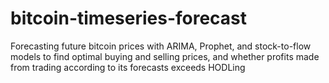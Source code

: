 # bitcoin-timeseries-forecast
Forecasting future bitcoin prices with ARIMA, Prophet, and stock-to-flow models to find optimal buying and selling prices, and whether profits made from trading according to its forecasts exceeds HODLing

